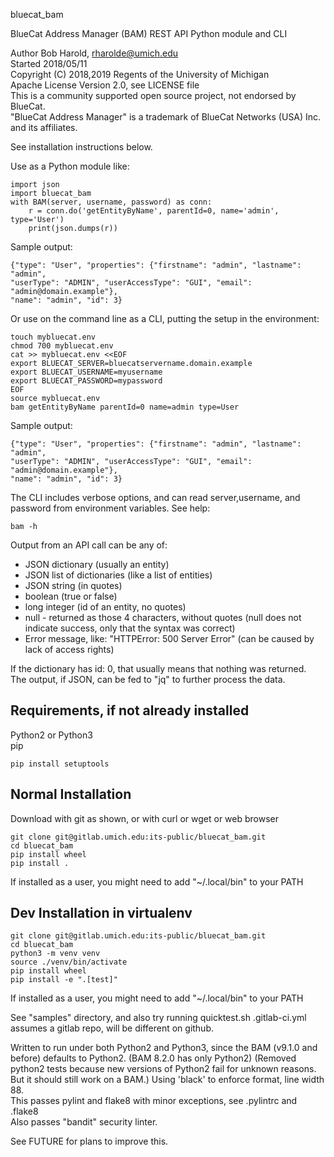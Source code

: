 bluecat_bam

BlueCat Address Manager (BAM) REST API Python module and CLI

Author Bob Harold, rharolde@umich.edu  
Started 2018/05/11  
Copyright (C) 2018,2019 Regents of the University of Michigan  
Apache License Version 2.0, see LICENSE file  
This is a community supported open source project, not endorsed by BlueCat.  
"BlueCat Address Manager" is a trademark of BlueCat Networks (USA) Inc. and its
affiliates.

See installation instructions below.

Use as a Python module like:
```
import json
import bluecat_bam
with BAM(server, username, password) as conn:
    r = conn.do('getEntityByName', parentId=0, name='admin', type='User')
    print(json.dumps(r))
```
Sample output:
```
{"type": "User", "properties": {"firstname": "admin", "lastname": "admin",
"userType": "ADMIN", "userAccessType": "GUI", "email": "admin@domain.example"},
"name": "admin", "id": 3}
```

Or use on the command line as a CLI, putting the setup in the environment:
```
touch mybluecat.env
chmod 700 mybluecat.env
cat >> mybluecat.env <<EOF
export BLUECAT_SERVER=bluecatservername.domain.example
export BLUECAT_USERNAME=myusername
export BLUECAT_PASSWORD=mypassword
EOF
source mybluecat.env
bam getEntityByName parentId=0 name=admin type=User
```
Sample output:
```
{"type": "User", "properties": {"firstname": "admin", "lastname": "admin",
"userType": "ADMIN", "userAccessType": "GUI", "email": "admin@domain.example"},
"name": "admin", "id": 3}
```

The CLI includes verbose options, and can read server,username, and password from
environment variables.  See help:
```
bam -h
```

Output from an API call can be any of:
- JSON dictionary (usually an entity)
- JSON list of dictionaries (like a list of entities)
- JSON string (in quotes)
- boolean (true or false)
- long integer (id of an entity, no quotes)
- null - returned as those 4 characters, without quotes
    (null does not indicate success, only that the syntax was correct)
- Error message, like:
    "HTTPError: 500 Server Error" (can be caused by lack of access rights)

If the dictionary has id: 0, that usually means that nothing was returned.  
The output, if JSON, can be fed to "jq" to further process the data.



## Requirements, if not already installed ##
Python2 or Python3  
pip
```
pip install setuptools
```

## Normal Installation ##
Download with git as shown, or with curl or wget or web browser
```
git clone git@gitlab.umich.edu:its-public/bluecat_bam.git
cd bluecat_bam
pip install wheel
pip install .
```
If installed as a user, you might need to add "~/.local/bin" to your PATH

## Dev Installation in virtualenv ##
```
git clone git@gitlab.umich.edu:its-public/bluecat_bam.git
cd bluecat_bam
python3 -m venv venv
source ./venv/bin/activate
pip install wheel
pip install -e ".[test]"
```

If installed as a user, you might need to add "~/.local/bin" to your PATH

See "samples" directory, and also try running quicktest.sh
.gitlab-ci.yml assumes a gitlab repo, will be different on github.

Written to run under both Python2 and Python3, since the BAM (v9.1.0 and before)
defaults to Python2.  (BAM 8.2.0 has only Python2)
(Removed python2 tests because new versions of Python2 fail for unknown reasons.
  But it should still work on a BAM.)
Using 'black' to enforce format, line width 88.  
This passes pylint and flake8 with minor exceptions, see .pylintrc and .flake8  
Also passes "bandit" security linter.  

See FUTURE for plans to improve this.

